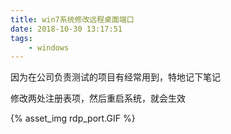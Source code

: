 ```yaml
---
title: win7系统修改远程桌面端口
date: 2018-10-30 13:17:51
tags:
	- windows
---
```



因为在公司负责测试的项目有经常用到，特地记下笔记


修改两处注册表项，然后重启系统，就会生效


 {% asset_img rdp_port.GIF  %}